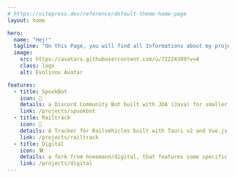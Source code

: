 ```yaml
---
# https://vitepress.dev/reference/default-theme-home-page
layout: home

hero:
  name: "Hej!"
  tagline: "On this Page, you will find all Informations about my projects!"
  image:
    src: https://avatars.githubusercontent.com/u/72224389?v=4
    class: logo
    alt: Evolinox Avatar

features:
  - title: SpookBot
    icon: 🤖
    details: a Discord Community Bot built with JDA (Java) for smaller Communities.
    link: /projects/spookbot
  - title: Railtrack
    icon: 🚉
    details: A Tracker for Railvehicles built with Tauri v2 and Vue.js.
    link: /projects/railtrack
  - title: Digital 
    icon: 🛠️
    details: a fork from hneemann/digital, that features some specific macOS Features.
    link: /projects/digital
---
```


